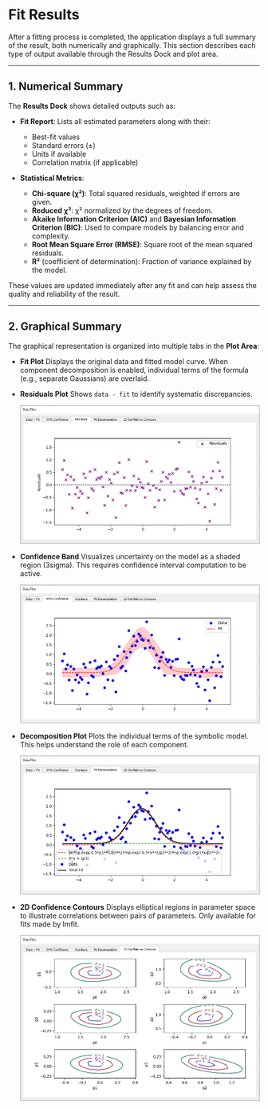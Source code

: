 # Fit Results

After a fitting process is completed, the application displays a full summary of the result, both numerically and graphically. This section describes each type of output available through the Results Dock and plot area.

---

## 1. Numerical Summary

The **Results Dock** shows detailed outputs such as:

- **Fit Report**:
  Lists all estimated parameters along with their:

  - Best-fit values
  - Standard errors (±)
  - Units if available
  - Correlation matrix (if applicable)

- **Statistical Metrics**:
    - **Chi-square (χ²)**: Total squared residuals, weighted if errors are given.
    - **Reduced χ²**: χ² normalized by the degrees of freedom.
    - **Akaike Information Criterion (AIC)** and **Bayesian Information Criterion (BIC)**:
    Used to compare models by balancing error and complexity.
    - **Root Mean Square Error (RMSE)**: Square root of the mean squared residuals.
    - **R²** (coefficient of determination): Fraction of variance explained by the model.

These values are updated immediately after any fit and can help assess the quality and reliability of the result.

---


## 2. Graphical Summary

The graphical representation is organized into multiple tabs in the **Plot Area**:

* **Fit Plot**
  Displays the original data and fitted model curve. When component decomposition is enabled, individual terms of the formula (e.g., separate Gaussians) are overlaid.

* **Residuals Plot**
  Shows `data - fit` to identify systematic discrepancies.

  <p align="center">
    <img src="/images/residual.png" alt="Residual plot"  />
  </p>

* **Confidence Band**
  Visualizes uncertainty on the model as a shaded region (3sigma). This requires confidence interval computation to be active.

  <p align="center">
    <img src="/images/1d_confidence.png" alt="1d confidence plot"  />
  </p>

* **Decomposition Plot**
  Plots the individual terms of the symbolic model. This helps understand the role of each component.

  <p align="center">
    <img src="/images/decomposition.png" alt="Decomposition plot"  />
  </p>

* **2D Confidence Contours**
  Displays elliptical regions in parameter space to illustrate correlations between pairs of parameters. Only available for fits made by lmfit.

  <p align="center">
    <img src="/images/2d_contour.png" alt="2d contour plot"  />
  </p>
